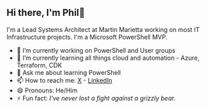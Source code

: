 ## Hi there, I'm Phil👋

I'm a Lead Systems Architect at Martin Marietta working on most IT Infrastructure projects.
I'm a Microsoft PowerShell MVP.

- 🔭 I’m currently working on PowerShell and User groups
- 🌱 I’m currently learning all things cloud and automation - Azure, Terraform, CDK
- 💬 Ask me about learning PowerShell
- 📫 How to reach me: [X](https://x.com/Schlauge) - [LinkedIn](https://www.linkedin.com/in/philbossman/)
- 😄 Pronouns: He/Him
- ⚡ Fun fact: *I've never lost a fight against a grizzly bear.*
